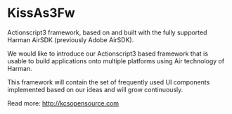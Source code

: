 # KissAs3Fw

Actionscript3 framework, based on and built with the fully supported Harman AirSDK (previously Adobe AirSDK).

We would like to introduce our Actionscript3 based framework that is usable to build applications onto multiple platforms using Air technology of Harman.

This framework will contain the set of frequently used UI components implemented based on our ideas and will grow continuously.

Read more: http://kcsopensource.com
